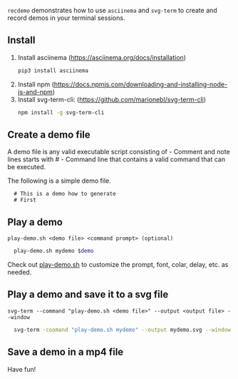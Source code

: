 
`recdemo` demonstrates how to use `asciinema` and `svg-term` to create and record demos in your terminal sessions. 

## Install
1. Install asciinema (https://asciinema.org/docs/installation)
      ```sh
      pip3 install asciinema
      ```
3. Install npm (https://docs.npmjs.com/downloading-and-installing-node-js-and-npm)
4. Install svg-term-cli: (https://github.com/marionebl/svg-term-cli)
      ```sh
      npm install -g svg-term-cli
      ```
## Create a demo file
  A demo file is any valid executable script consisting of 
    - Comment and note lines starts with #
    - Command line that contains a valid command that can be executed.
  
  The following  is a simple demo file.
```
  # This is a demo how to generate 
  # First 
```
## Play a demo
   `play-demo.sh <demo file> <command prompt> (optional)` 
   
 ```sh
   play-demo.sh mydemo $demo
```
Check out [play-demo.sh](file://play-demo.sh) to customize the prompt, font, colar, delay, etc. as needed.

## Play a demo and save it to a svg file
   `svg-term --command "play-demo.sh <demo file>" --output <output file> --window`
   ``` sh
     svg-term -coomand "play-demo.sh mydemo" --output mydemo.svg --window
   ```
## Save a demo in a mp4 file


Have fun!

